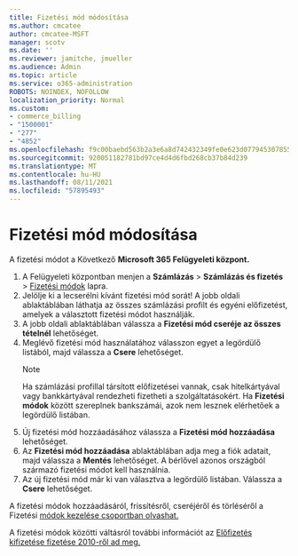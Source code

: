 ```yaml
---
title: Fizetési mód módosítása
ms.author: cmcatee
author: cmcatee-MSFT
manager: scotv
ms.date: ''
ms.reviewer: jamitche, jmueller
ms.audience: Admin
ms.topic: article
ms.service: o365-administration
ROBOTS: NOINDEX, NOFOLLOW
localization_priority: Normal
ms.custom:
- commerce_billing
- "1500001"
- "277"
- "4852"
ms.openlocfilehash: f9c00baebd563b2a3e6a8d742432349fe0e623d07794530785591daf1a9bd9ca
ms.sourcegitcommit: 920051182781bd97ce4d4d6fbd268cb37b84d239
ms.translationtype: MT
ms.contentlocale: hu-HU
ms.lasthandoff: 08/11/2021
ms.locfileid: "57895493"
---
```

# <a name="change-payment-method"></a>Fizetési mód módosítása

A fizetési módot a Következő **Microsoft 365 Felügyeleti központ.**
  
1. A Felügyeleti központban menjen a **Számlázás** > **Számlázás és fizetés** > [Fizetési módok](https://go.microsoft.com/fwlink/p/?linkid=2018806) lapra.
2. Jelölje ki a lecserélni kívánt fizetési mód sorát! A jobb oldali ablaktáblában láthatja az összes számlázási profilt és egyéni előfizetést, amelyek a választott fizetési módot használják.
3. A jobb oldali ablaktáblában válassza a **Fizetési mód cseréje az összes tételnél** lehetőséget.
4. Meglévő fizetési mód használatához válasszon egyet a legördülő listából, majd válassza a **Csere** lehetőséget.
    > [!NOTE]
    > Ha számlázási profillal társított előfizetései vannak, csak hitelkártyával vagy bankkártyával rendezheti fizetheti a szolgáltatásokért. Ha **Fizetési módok** között szereplnek bankszámái, azok nem lesznek elérhetőek a legördülő listában.
5. Új fizetési mód hozzáadásához válassza a **Fizetési mód hozzáadása** lehetőséget.
6. Az **Fizetési mód hozzáadása** ablaktáblában adja meg a fiók adatait, majd válassza a **Mentés** lehetőséget. A bérlővel azonos országból származó fizetési módot kell használnia.
7. Az új fizetési mód már ki van választva a legördülő listában. Válassza a **Csere** lehetőséget.

A fizetési módok hozzáadásáról, frissítésről, cseréjéről és törléséről a Fizetési [módok kezelése csoportban olvashat.](https://docs.microsoft.com/microsoft-365/commerce/billing-and-payments/manage-payment-methods)

A fizetési módok közötti váltásról további információt az [Előfizetés kifizetése fizetése 2010-ről ad meg.](https://docs.microsoft.com/microsoft-365/commerce/billing-and-payments/pay-for-your-subscription)